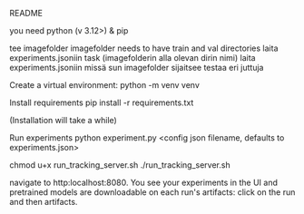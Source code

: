 README

you need python (v 3.12>) & pip

tee imagefolder
imagefolder needs to have train and val directories
laita experiments.jsoniin task (imagefolderin alla olevan dirin nimi)
laita experiments.jsoniin missä sun imagefolder sijaitsee
testaa eri juttuja

Create a virtual environment:
python -m venv venv

Install requirements
pip install -r requirements.txt

(Installation will take a while)

Run experiments
python experiment.py <config json filename, defaults to experiments.json>

chmod u+x run_tracking_server.sh
./run_tracking_server.sh

navigate to http:localhost:8080. You see your experiments in the UI and pretrained models are downloadable
on each run's artifacts: click on the run and then artifacts.